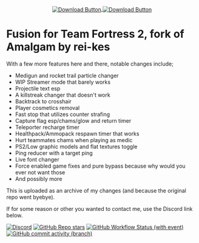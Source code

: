 <p align="center">
  <a href="https://nightly.link/Gergish001/Fusion/workflows/msbuild/main/FusionRelease.zip">
    <img src=".github/assets/download.png" alt="Download Button" width="auto" height="auto" align="center">
  </a>
  <a href="https://nightly.link/Gergish001/Fusion/workflows/msbuild/main/FusionReleaseAVX2.zip">
    <img src=".github/assets/download_avx2.png" alt="Download Button" width="auto" height="auto" align="center">
  </a>
</p>

# Fusion for Team Fortress 2, fork of Amalgam by rei-kes
With a few more features here and there, notable changes include;
- Medigun and rocket trail particle changer
- WIP Streamer mode that barely works
- Projectile text esp
- A killstreak changer that doesn't work
- Backtrack to crosshair
- Player cosmetics removal
- Fast stop that utilizes counter strafing
- Capture flag esp/chams/glow and return timer
- Teleporter recharge timer
- Healthpack/Ammopack respawn timer that works
- Hurt teammates chams when playing as medic
- PS2/Low graphic models and flat textures toggle
- Ping reducer with a target ping
- Live font changer
- Force enabled game fixes and pure bypass because why would you ever not want those
- And possibly more

This is uploaded as an archive of my changes (and because the original repo went byebye).

If for some reason or other you wanted to contact me, use the Discord link below.

[![Discord](https://img.shields.io/discord/1267955231636062259?logo=Discord&label=discord)](https://discord.gg/4apwXtJZPH)
[![GitHub Repo stars](https://img.shields.io/github/stars/Gergish001/Fusion)](/../../stargazers)
[![GitHub Workflow Status (with event)](https://img.shields.io/github/actions/workflow/status/Gergish001/Fusion/msbuild.yml?branch=main)](/../../actions)
[![GitHub commit activity (branch)](https://img.shields.io/github/commit-activity/m/Gergish001/Fusion)](/../../commits/)
